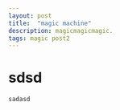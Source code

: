 ```yaml
---
layout: post
title:  "magic machine"
description: magicmagicmagic.
tags: magic post2
---
```

# sdsd
    sadasd
